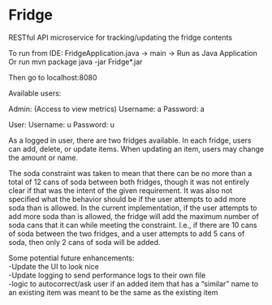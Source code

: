 # Fridge
RESTful API microservice for tracking/updating the fridge contents

To run from IDE:
FridgeApplication.java -> main -> Run as Java Application
Or run
mvn package
java -jar Fridge*.jar

Then go to localhost:8080

Available users:

Admin: (Access to view metrics)
Username: a
Password: a

User:
Username: u
Password: u

As a logged in user, there are two fridges available. In each fridge, users can add, delete, or update items. When updating an item, users may change the amount or name.

The soda constraint was taken to mean that there can be no more than a total of 12 cans of soda between both fridges, though it was not entirely clear if that was the intent of the given requirement. It was also not specified what the behavior should be if the user attempts to add more soda than is allowed. In the current implementation, if the user attempts to add more soda than is allowed, the fridge will add the maximum number of soda cans that it can while meeting the constraint. I.e., if there are 10 cans of soda between the two fridges, and a user attempts to add 5 cans of soda, then only 2 cans of soda will be added.

Some potential future enhancements:<br/>
-Update the UI to look nice<br/>
-Update logging to send performance logs to their own file<br/>
-logic to autocorrect/ask user if an added item that has a “similar” name to an existing item was meant to be the same as the existing item
